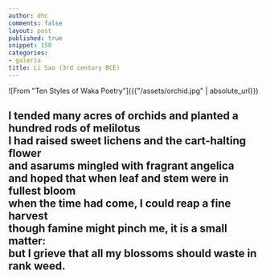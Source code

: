 ```yaml
---
author: dhc
comments: false
layout: post 
published: true
snippet: 150
categories:
- galeria
title: Li Sao (3rd century BCE)
---
```


![From "Ten Styles of Waka Poetry"]({{"/assets/orchid.jpg" | absolute_url}})

<h2 class="f2 dark-gray measure lh-title fw3">I tended many acres of orchids and planted a hundred rods of melilotus <br> I had raised sweet lichens and the cart-halting flower <br> and asarums mingled with fragrant angelica <br> and hoped that when leaf and stem were in fullest bloom <br> when the time had come, I could reap a fine harvest <br> though famine might pinch me, it is a small matter: <br> but I grieve that all my blossoms should waste in rank weed.

